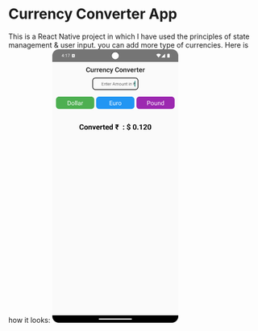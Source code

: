 # Currency Converter App

This is a React Native project in which I have used the principles of state management & user input. you can add more type of currencies. Here is how it looks:
<img src="./Screenshot_20241006_161756.png" alt="Dice Rolling App" width="250">